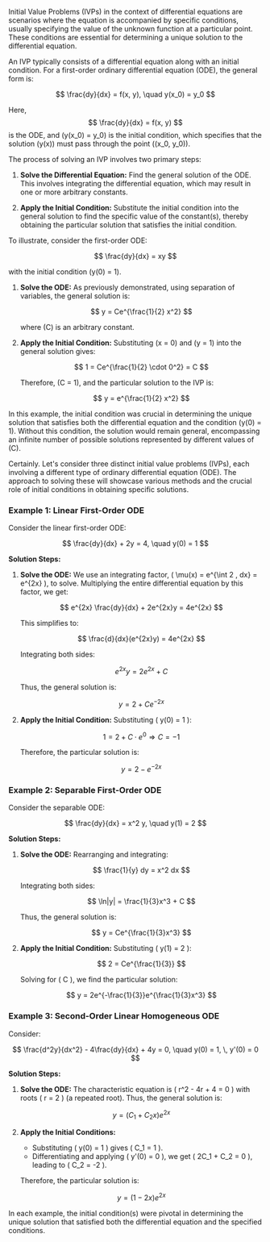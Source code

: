 Initial Value Problems (IVPs) in the context of differential equations are scenarios where the equation is accompanied by specific conditions, usually specifying the value of the unknown function at a particular point. These conditions are essential for determining a unique solution to the differential equation.

An IVP typically consists of a differential equation along with an initial condition. For a first-order ordinary differential equation (ODE), the general form is:

$$
\frac{dy}{dx} = f(x, y), \quad y(x_0) = y_0
$$

Here, $$ \frac{dy}{dx} = f(x, y) $$ is the ODE, and \(y(x_0) = y_0\) is the initial condition, which specifies that the solution \(y(x)\) must pass through the point \((x_0, y_0)\).

The process of solving an IVP involves two primary steps:

1. **Solve the Differential Equation:** Find the general solution of the ODE. This involves integrating the differential equation, which may result in one or more arbitrary constants.

2. **Apply the Initial Condition:** Substitute the initial condition into the general solution to find the specific value of the constant(s), thereby obtaining the particular solution that satisfies the initial condition.

To illustrate, consider the first-order ODE:

$$
\frac{dy}{dx} = xy
$$

with the initial condition \(y(0) = 1\).

1. **Solve the ODE:** As previously demonstrated, using separation of variables, the general solution is:

   $$
   y = Ce^{\frac{1}{2} x^2}
   $$

   where \(C\) is an arbitrary constant.

2. **Apply the Initial Condition:** Substituting \(x = 0\) and \(y = 1\) into the general solution gives:

   $$
   1 = Ce^{\frac{1}{2} \cdot 0^2} = C
   $$

   Therefore, \(C = 1\), and the particular solution to the IVP is:

   $$
   y = e^{\frac{1}{2} x^2}
   $$

In this example, the initial condition was crucial in determining the unique solution that satisfies both the differential equation and the condition \(y(0) = 1\). Without this condition, the solution would remain general, encompassing an infinite number of possible solutions represented by different values of \(C\).

Certainly. Let's consider three distinct initial value problems (IVPs), each involving a different type of ordinary differential equation (ODE). The approach to solving these will showcase various methods and the crucial role of initial conditions in obtaining specific solutions.

### Example 1: Linear First-Order ODE

Consider the linear first-order ODE:

$$
\frac{dy}{dx} + 2y = 4, \quad y(0) = 1
$$

**Solution Steps:**

1. **Solve the ODE:** We use an integrating factor, \( \mu(x) = e^{\int 2 \, dx} = e^{2x} \), to solve. Multiplying the entire differential equation by this factor, we get:

   $$
   e^{2x} \frac{dy}{dx} + 2e^{2x}y = 4e^{2x}
   $$

   This simplifies to:

   $$
   \frac{d}{dx}(e^{2x}y) = 4e^{2x}
   $$

   Integrating both sides:

   $$
   e^{2x}y = 2e^{2x} + C
   $$

   Thus, the general solution is:

   $$
   y = 2 + Ce^{-2x}
   $$

2. **Apply the Initial Condition:** Substituting \( y(0) = 1 \):

   $$
   1 = 2 + C \cdot e^{0} \Rightarrow C = -1
   $$

   Therefore, the particular solution is:

   $$
   y = 2 - e^{-2x}
   $$

### Example 2: Separable First-Order ODE

Consider the separable ODE:

$$
\frac{dy}{dx} = x^2 y, \quad y(1) = 2
$$

**Solution Steps:**

1. **Solve the ODE:** Rearranging and integrating:

   $$
   \frac{1}{y} dy = x^2 dx
   $$

   Integrating both sides:

   $$
   \ln|y| = \frac{1}{3}x^3 + C
   $$

   Thus, the general solution is:

   $$
   y = Ce^{\frac{1}{3}x^3}
   $$

2. **Apply the Initial Condition:** Substituting \( y(1) = 2 \):

   $$
   2 = Ce^{\frac{1}{3}}
   $$

   Solving for \( C \), we find the particular solution:

   $$
   y = 2e^{-\frac{1}{3}}e^{\frac{1}{3}x^3}
   $$

### Example 3: Second-Order Linear Homogeneous ODE

Consider:

$$
\frac{d^2y}{dx^2} - 4\frac{dy}{dx} + 4y = 0, \quad y(0) = 1, \, y'(0) = 0
$$

**Solution Steps:**

1. **Solve the ODE:** The characteristic equation is \( r^2 - 4r + 4 = 0 \) with roots \( r = 2 \) (a repeated root). Thus, the general solution is:

   $$
   y = (C_1 + C_2x)e^{2x}
   $$

2. **Apply the Initial Conditions:**

   - Substituting \( y(0) = 1 \) gives \( C_1 = 1 \).
   - Differentiating and applying \( y'(0) = 0 \), we get \( 2C_1 + C_2 = 0 \), leading to \( C_2 = -2 \).

   Therefore, the particular solution is:

   $$
   y = (1 - 2x)e^{2x}
   $$

In each example, the initial condition(s) were pivotal in determining the unique solution that satisfied both the differential equation and the specified conditions.

